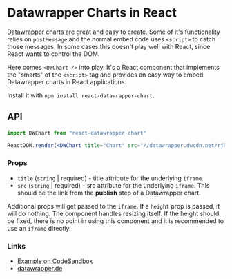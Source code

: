 # Datawrapper Charts in React

[Datawrapper](https://www.datawrapper.de) charts are great and easy to create. Some of it's functionality relies on `postMessage` and the normal embed code uses `<script>` to catch those messages. In some cases this doesn't play well with React, since React wants to control the DOM.

Here comes `<DWChart />` into play. It's a React component that implements the "smarts" of the `<script>` tag and provides an easy way to embed Datawrapper charts in React applications.

Install it with `npm install react-datawrapper-chart`.

## API

```jsx
import DWChart from "react-datawrapper-chart"

ReactDOM.render(<DWChart title="Chart" src="//datawrapper.dwcdn.net/rjRUb/7/" />, root)
```

### Props

- `title` (`string` | required) - title attribute for the underlying `iframe`.
- `src` (`string` | required) - src attribute for the underlying `iframe`. This should be the link from the **publish** step of a Datawrapper chart.

Additional props will get passed to the `iframe`. If a `height` prop is passed, it will do nothing. The component handles resizing itself. If the height should be fixed, there is no point in using this component and it is recommended to use an `iframe` directly.

### Links

- [Example on CodeSandbox](https://codesandbox.io/s/32y4937kq1?fontsize=14)
- [datawrapper.de](https://www.datawrapper.de/)
